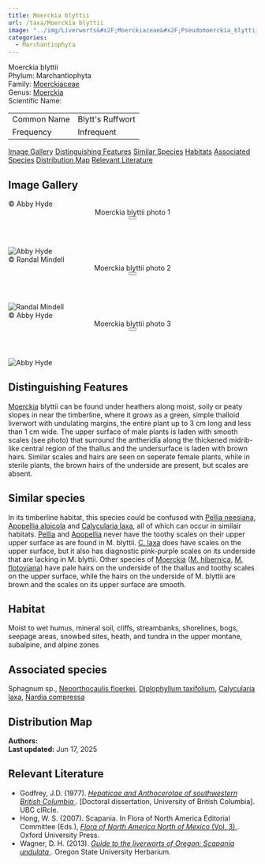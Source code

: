 ```yaml
---
title: Moerckia blyttii
url: /taxa/Moerckia blyttii
image: "../img/Liverworts&#x2F;Moerckiaceae&#x2F;Pseudomoerckia_blyttii&#x2F;macro_pics&#x2F;Pseudomoerckia_blyttii_AH_01.jpg"
categories:
  - Marchantiophyta
---
```


<script defer src="../../js/micromodal.min.js"></script>
<link href="../../css/micromodal.css" rel="stylesheet">

<link href="https://unpkg.com/maplibre-gl@3.6.2/dist/maplibre-gl.css" rel="stylesheet" />
<script defer src="https://unpkg.com/maplibre-gl@3.6.2/dist/maplibre-gl.js"></script>
<script defer src="https://unpkg.com/papaparse@5.4.1/papaparse.min.js"></script>
<script defer src="../../js/records-map.js"></script>

<link href="../../css/style-taxon.css" rel="stylesheet">

<div class="container">
<div class="imerss-content hx-max-w-screen-xl">

<div class="info-panel">
 <div class="info-left">
  <div class="taxon-name">Moerckia blyttii</div>
   <div class="taxon-rank rank-phylum"><span class="taxon-rank-label">Phylum: </span><span class="taxon-rank-value">Marchantiophyta</span></div>
   <div class="taxon-rank rank-family">
     <span class="taxon-rank-label">Family: </span>
     <span class="taxon-rank-value"><a href="/taxa/Moerckiaceae">Moerckiaceae</a></span>
   </div>
   <div class="taxon-rank rank-genus">
     <span class="taxon-rank-label">Genus: </span>
     <span class="taxon-rank-value"><a href="/taxa/Moerckia">Moerckia</a></span>
   </div>
  <div class="taxon-scientific"><span class="scientific-label">Scientific Name: </span>
<a href="https://www.gbif.org/species/ (MÅ¸rch) Brockm.</span>
                <svg width="20" height="20">
                    <use href="#green-dot"/>
                </svg>
</a>
 </div>
</div>
 <div class="info-right">
<table>
<tr><td class="info-label">Common Name</td><td class="info-value">Blytt&#39;s Ruffwort</td></tr>
<tr><td class="info-label">Frequency</td><td class="info-value">Infrequent</td></tr>
</table>
 </div>
</div>

<div class="section-nav">
  <a href="#image-gallery">Image Gallery</a>
  <a href="#distinguishing-features">Distinguishing Features</a>
  <a href="#similar-species">Similar Species</a>
  <a href="#habitats">Habitats</a>
  <a href="#associated-species">Associated Species</a>
  <a href="#distribution-map">Distribution Map</a>
  <a href="#relevant-literature">Relevant Literature</a>
</div>


<h2 id="image-gallery">Image Gallery
</h2>

<div class="imerss-image-header">
  <div class="imerss-image-holder"
       data-micromodal-trigger="modal-plate-photo1"
       style="background-image: url(../../img/Liverworts&#x2F;Moerckiaceae&#x2F;Pseudomoerckia_blyttii&#x2F;macro_pics&#x2F;Pseudomoerckia_blyttii_AH_01.jpg)"
       title="Abby Hyde">
    <div class="imerss-image-copy"> © Abby Hyde</div>
  </div>
  <div class="modal micromodal-slide" id="modal-plate-photo1" aria-hidden="true">
      <div class="modal__overlay" tabindex="-1" data-micromodal-close>
          <div class="modal__container" role="dialog" aria-modal="true" aria-labelledby="modal-plate-title-photo1">
              <header class="modal__header">
                  <div class="modal__title" id="modal-plate-title-photo1">
                      Moerckia blyttii photo 1
                  </div>
                  <button class="modal__close" aria-label="Close" data-micromodal-close></button>
              </header>
              <div class="modal__content" id="modal-plate-content-photo1">
                  <img src="https:&#x2F;&#x2F;lh3.googleusercontent.com&#x2F;d&#x2F;1jqFhRj7oNTAEMMW8Et7HYwugAD-VZfMI" title="Abby Hyde" referrerpolicy="no-referrer"/>
              </div>
          </div>
      </div>
  </div>

  <div class="imerss-image-holder"
       data-micromodal-trigger="modal-plate-photo2"
       style="background-image: url(../../img/Liverworts&#x2F;Moerckiaceae&#x2F;Pseudomoerckia_blyttii&#x2F;macro_pics&#x2F;Pseudomoerckia_blyttii_RM_02.jpeg)"
       title="Randal Mindell">
    <div class="imerss-image-copy"> © Randal Mindell</div>
  </div>
  <div class="modal micromodal-slide" id="modal-plate-photo2" aria-hidden="true">
      <div class="modal__overlay" tabindex="-1" data-micromodal-close>
          <div class="modal__container" role="dialog" aria-modal="true" aria-labelledby="modal-plate-title-photo2">
              <header class="modal__header">
                  <div class="modal__title" id="modal-plate-title-photo2">
                      Moerckia blyttii photo 2
                  </div>
                  <button class="modal__close" aria-label="Close" data-micromodal-close></button>
              </header>
              <div class="modal__content" id="modal-plate-content-photo2">
                  <img src="https:&#x2F;&#x2F;lh3.googleusercontent.com&#x2F;d&#x2F;1qVljZQ4mWvx3MBV6ib80kFaE1sAx1pBu" title="Randal Mindell" referrerpolicy="no-referrer"/>
              </div>
          </div>
      </div>
  </div>

  <div class="imerss-image-holder"
       data-micromodal-trigger="modal-plate-photo3"
       style="background-image: url(../../img/Liverworts&#x2F;Moerckiaceae&#x2F;Pseudomoerckia_blyttii&#x2F;macro_pics&#x2F;Pseudomoerckia_blyttii_AH_03.jpg)"
       title="Abby Hyde">
    <div class="imerss-image-copy"> © Abby Hyde</div>
  </div>
  <div class="modal micromodal-slide" id="modal-plate-photo3" aria-hidden="true">
      <div class="modal__overlay" tabindex="-1" data-micromodal-close>
          <div class="modal__container" role="dialog" aria-modal="true" aria-labelledby="modal-plate-title-photo3">
              <header class="modal__header">
                  <div class="modal__title" id="modal-plate-title-photo3">
                      Moerckia blyttii photo 3
                  </div>
                  <button class="modal__close" aria-label="Close" data-micromodal-close></button>
              </header>
              <div class="modal__content" id="modal-plate-content-photo3">
                  <img src="https:&#x2F;&#x2F;lh3.googleusercontent.com&#x2F;d&#x2F;1RPh65Rdnhrfr4TLQ-c1fBPfXu-HBfTmO" title="Abby Hyde" referrerpolicy="no-referrer"/>
              </div>
          </div>
      </div>
  </div>

</div>


<h2 id="distinguishing-features">Distinguishing Features</h2>

<a href="/taxa/Moerckia">Moerckia</a> blyttii can be found under heathers along moist, soily or peaty slopes in near the timberline, where it grows as a green, simple thalloid liverwort with undulating margins, the entire plant up to 3 cm long and less than 1 cm wide. The upper surface of male plants is laden with smooth scales (see photo) that surround the antheridia along the thickened midrib-like central region of the thallus and the undersurface is laden with brown hairs. Similar scales and hairs are seen on seperate female plants, while in sterile plants, the brown hairs of the underside are present, but scales are absent. 

<h2 id="similar-species">Similar species</h2>

In its timberline habitat, this species could be confused with <a href="/taxa/Pellia neesiana">Pellia neesiana</a>, <a href="/taxa/Apopellia alpicola">Apopellia alpicola</a> and <a href="/taxa/Calycularia laxa">Calycularia laxa</a>, all of which can occur in similair habitats. <a href="/taxa/Pellia">Pellia</a> and <a href="/taxa/Apopellia">Apopellia</a> never have the toothy scales on their upper upper surface as are found in M. blyttii. <a href="/taxa/Calycularia laxa">C. laxa</a> does have scales on the upper surface, but it also has diagnostic pink-purple scales on its underside that are lacking in M. blyttii. Other species of <a href="/taxa/Moerckia">Moerckia</a> (<a href="/taxa/Moerckia hibernica">M. hibernica</a>, <a href="/taxa/Moerckia flotoviana">M. flotoviana</a>) have pale hairs on the underside of the thallus and toothy scales on the upper surface, while the hairs on the underside of M. blyttii are brown and the scales on its upper surface are smooth. 

<h2 id="habitat">Habitat</h2>

Moist to wet humus, mineral soil, cliffs, streambanks, shorelines, bogs, seepage areas, snowbed sites, heath, and tundra in the upper montane, subalpine, and alpine zones

<h2 id="associated-species">Associated species</h2>

Sphagnum sp., <a href="/taxa/Neoorthocaulis floerkei">Neoorthocaulis floerkei</a>, <a href="/taxa/Diplophyllum taxifolium">Diplophyllum taxifolium</a>, <a href="/taxa/Calycularia laxa">Calycularia laxa</a>, <a href="/taxa/Nardia compressa">Nardia compressa</a>


 <h2 id="distribution-map">Distribution Map</h2>

 <div class="imerss-map-holder" id="imerss-map-holder">
 </div>

 <script type="module">
    imerss.makeRecordsMap("imerss-map-holder", "../../taxa_records/Moerckia blyttii.csv"); 
 </script>

<div class="taxon-footer">
 <div class="taxon-authors"><b>Authors:</b> <span></span></div>
 <div class="taxon-update"><b>Last updated:</b> <span>Jun 17, 2025</span></div>
</div>

<h2 id="relevant-literature">Relevant Literature</h2>

<ul class="list-disc list-inside text-lg leading-relaxed">
<li class="mb-2">
    Godfrey, J.D. (1977). 
    <a href="https://open.library.ubc.ca/soa/cIRcle/collections/ubctheses/831/items/1.0094118" target="_blank" rel="noopener noreferrer" class="text-green-700 hover:underline">
        <em>Hepaticae and Anthocerotae of southwestern British Columbia</em>
    </a>. [Doctoral dissertation, University of British Columbia]. UBC cIRcle.
</li>
<li class="mb-2">
    Hong, W. S. (2007). Scapania. In Flora of North America Editorial Committee (Eds.), 
    <a href="https://www.mobot.org/plantscience/BFNA/V3/Scapania_R2.pdf" target="_blank" rel="noopener noreferrer" class="text-green-700 hover:underline">
        <em>Flora of North America North of Mexico</em> (Vol. 3)
    </a>. Oxford University Press.
</li>
<li class="mb-2">
    Wagner, D. H. (2013). 
    <a href="https://herbarium.science.oregonstate.edu/wagner/liverworts/scaund.htm" target="_blank" rel="noopener noreferrer" class="text-green-700 hover:underline">
        <em>Guide to the liverworts of Oregon: Scapania undulata</em>
    </a>. Oregon State University Herbarium.
</li>
</ul>
</div>
</div>

<script type="module">
  MicroModal.init();
</script>
